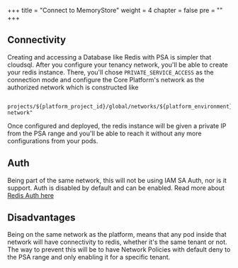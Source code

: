 +++
title = "Connect to MemoryStore"
weight = 4
chapter = false
pre = ""
+++

## Connectivity

Creating and accessing a Database like Redis with PSA is simpler that cloudsql.
After you configure your tenancy network, 
you'll be able to create your redis instance.
There, you'll chose `PRIVATE_SERVICE_ACCESS`
as the connection mode and configure the Core Platform's network as the authorized network
which is constructed like
```
  projects/${platform_project_id}/global/networks/${platform_environment}-network"
```

Once configured and deployed, the redis instance will be given a private IP from the PSA range and you'll be able to reach it without any more configurations from your pods.


## Auth
Being part of the same network, this will not be using IAM SA Auth, nor is it support. Auth is disabled by default and can be enabled. Read more about [Redis Auth here](https://cloud.google.com/memorystore/docs/redis/about-redis-auth)


## Disadvantages
Being on the same network as the platform, means that any pod inside that network will have connectivity to redis, whether it's the same tenant or not.
The way to prevent this will be to have Network Policies with default deny to the PSA range and only enabling it for a specific tenant.